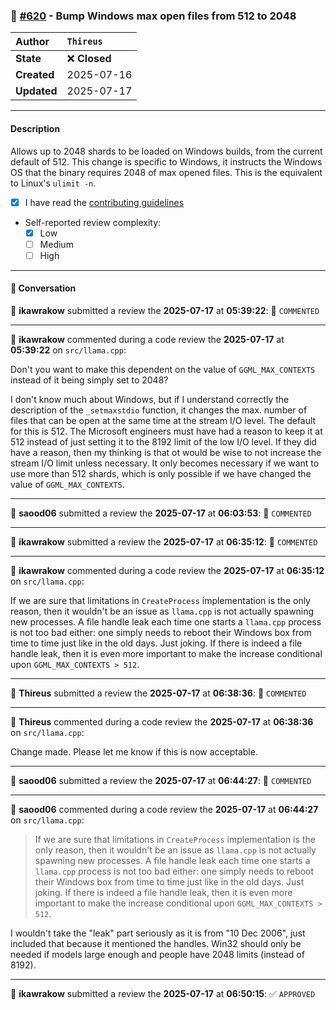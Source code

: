 ### 🔀 [#620](https://github.com/ikawrakow/ik_llama.cpp/pull/620) - Bump Windows max open files from 512 to 2048

| **Author** | `Thireus` |
| :--- | :--- |
| **State** | ❌ **Closed** |
| **Created** | 2025-07-16 |
| **Updated** | 2025-07-17 |

---

#### Description

Allows up to 2048 shards to be loaded on Windows builds, from the current default of 512. This change is specific to Windows, it instructs the Windows OS that the binary requires 2048 of max opened files. This is the equivalent to Linux's `ulimit -n`.

- [x] I have read the [contributing guidelines](https://github.com/ggerganov/llama.cpp/blob/master/CONTRIBUTING.md)
- Self-reported review complexity:
  - [x] Low
  - [ ] Medium
  - [ ] High

---

#### 💬 Conversation

👤 **ikawrakow** submitted a review the **2025-07-17** at **05:39:22**: 💬 `COMMENTED`

---

👤 **ikawrakow** commented during a code review the **2025-07-17** at **05:39:22** on `src/llama.cpp`:<br>

Don't you want to make this dependent on the value of `GGML_MAX_CONTEXTS` instead of it being simply set to 2048?

I don't know much about Windows, but if I understand correctly the description of the `_setmaxstdio` function, it changes the max. number of files that can be open at the same time at the stream I/O level. The default for this is 512. The Microsoft engineers must have had a reason to keep it at 512 instead of just setting it to the 8192 limit of the low I/O level. If they did have a reason, then my thinking is that ot would be wise to not increase the stream I/O limit unless necessary. It only becomes necessary if we want to use more than 512 shards, which is only possible if we have changed the value of `GGML_MAX_CONTEXTS`.

---

👤 **saood06** submitted a review the **2025-07-17** at **06:03:53**: 💬 `COMMENTED`

---

👤 **ikawrakow** submitted a review the **2025-07-17** at **06:35:12**: 💬 `COMMENTED`

---

👤 **ikawrakow** commented during a code review the **2025-07-17** at **06:35:12** on `src/llama.cpp`:<br>

If we are sure that limitations in `CreateProcess` implementation is the only reason, then it wouldn't be an issue as `llama.cpp` is not actually spawning new processes. A file handle leak each time one starts a `llama.cpp` process is not too bad either: one simply needs to reboot their Windows box from time to time just like in the old days. Just joking. If there is indeed a file handle leak, then it is even more important to make the increase conditional upon `GGML_MAX_CONTEXTS > 512`.

---

👤 **Thireus** submitted a review the **2025-07-17** at **06:38:36**: 💬 `COMMENTED`

---

👤 **Thireus** commented during a code review the **2025-07-17** at **06:38:36** on `src/llama.cpp`:<br>

Change made. Please let me know if this is now acceptable.

---

👤 **saood06** submitted a review the **2025-07-17** at **06:44:27**: 💬 `COMMENTED`

---

👤 **saood06** commented during a code review the **2025-07-17** at **06:44:27** on `src/llama.cpp`:<br>

> If we are sure that limitations in `CreateProcess` implementation is the only reason, then it wouldn't be an issue as `llama.cpp` is not actually spawning new processes. A file handle leak each time one starts a `llama.cpp` process is not too bad either: one simply needs to reboot their Windows box from time to time just like in the old days. Just joking. If there is indeed a file handle leak, then it is even more important to make the increase conditional upon `GGML_MAX_CONTEXTS > 512`.

I wouldn't take the "leak" part seriously as it is from "10 Dec 2006", just included that because it mentioned the handles. Win32 should only be needed if models large enough and people have 2048 limits (instead of 8192).

---

👤 **ikawrakow** submitted a review the **2025-07-17** at **06:50:15**: ✅ `APPROVED`